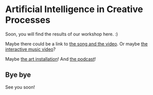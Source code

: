 # Artificial Intelligence in Creative Processes

Soon, you will find the results of our workshop here. :)

Maybe there could be a link to [the song and the video](pages/hit-song.md). Or maybe [the interactive music video](pages/interactive-video.md)?

Maybe [the art installation](pages/art-installation.md)! And [the podcast](podcast.md)!

## Bye bye
See you soon!
